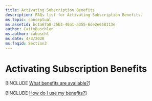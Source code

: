 ```yaml
---
title: Activating Subscription Benefits
description: FAQs list for Activating Subscription Benefits.
ms.topic: conceptual
ms.assetid: bc1a67a8-25b3-40a1-a355-6de2e658113e
author: CaityBuschlen
ms.author: cabuschl
ms.date: 4/3/2020
ms.faqid: Section3
---
```


# Activating Subscription Benefits

[!INCLUDE [What benefits are available?](includes/available-benefits.md)]

[!INCLUDE [How do I use my benefits?](includes/use-benefits.md)]
